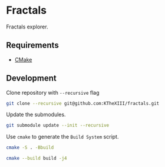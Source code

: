 # Fractals

Fractals explorer.

## Requirements

  - [CMake](https://cmake.org)

## Development

Clone repository with `--recursive` flag

```sh
git clone --recursive git@github.com:KTheXIII/fractals.git
```

Update the submodules.

```sh
git submodule update --init --recursive
```

Use `cmake` to generate the `Build System` script.

```sh
cmake -S . -Bbuild
```

```sh
cmake --build build -j4
```

